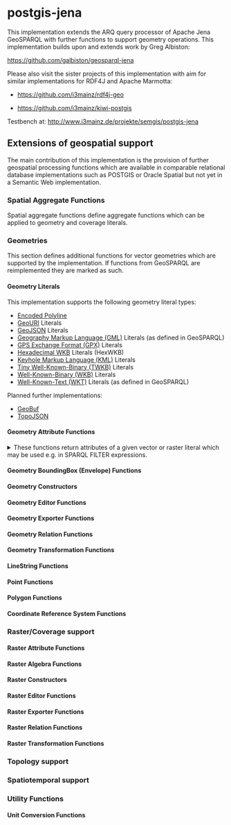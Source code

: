 # postgis-jena

This implementation extends the ARQ query processor of Apache Jena GeoSPARQL with further functions to support geometry operations.
This implementation builds upon and extends work by Greg Albiston:

https://github.com/galbiston/geosparql-jena

Please also visit the sister projects of this implementation with aim for similar implementations for RDF4J and Apache Marmotta:

- https://github.com/i3mainz/rdf4j-geo

- https://github.com/i3mainz/kiwi-postgis

Testbench at: http://www.i3mainz.de/projekte/semgis/postgis-jena

## Extensions of geospatial support

The main contribution of this implementation is the provision of further geospatial processing functions which are available in comparable relational database implementations such as POSTGIS or Oracle Spatial but not yet in a Semantic Web implementation.

### Spatial Aggregate Functions

Spatial aggregate functions define aggregate functions which can be applied to geometry and coverage literals.

### Geometries

This section defines additional functions for vector geometries which are supported by the implementation.
If functions from GeoSPARQL are reimplemented they are marked as such.

#### Geometry Literals

This implementation supports the following geometry literal types:

- [Encoded Polyline](https://developers.google.com/maps/documentation/utilities/polylinealgorithm)
- [GeoURI](https://tools.ietf.org/html/rfc5870) Literals
- [GeoJSON](https://tools.ietf.org/html/rfc7946) Literals
- [Geography Markup Language (GML)](https://www.ogc.org/standards/gml) Literals (as defined in GeoSPARQL)
- [GPS Exchange Format (GPX)](https://www.topografix.com/gpx.asp) Literals
- [Hexadecimal WKB](https://en.wikipedia.org/wiki/Well-known_text_representation_of_geometry) Literals (HexWKB)
- [Keyhole Markup Language (KML)](https://www.ogc.org/standards/kml) Literals
- [Tiny Well-Known-Binary (TWKB)](https://github.com/TWKB/Specification/blob/master/twkb.md) Literals
- [Well-Known-Binary (WKB)](https://en.wikipedia.org/wiki/Well-known_text_representation_of_geometry) Literals
- [Well-Known-Text (WKT)](https://en.wikipedia.org/wiki/Well-known_text_representation_of_geometry) Literals (as defined in GeoSPARQL)

Planned further implementations:

- [GeoBuf](https://github.com/mapbox/geobuf)
- [TopoJSON](https://github.com/topojson/topojson)

#### Geometry Attribute Functions

<details>
  <summary>These functions return attributes of a given vector or raster literal which may be used e.g. in SPARQL FILTER expressions.</summary>

| Function  | Return Value  | Description |  Type | In GeoSPARQL?  | Supports raster? | Stable?  |
|---|---|---|---|---|---|---|
| [geo2:ST_Area](http://www.opengis.net/ont/geosparqlplus#st_area)  | [xsd:double](http://www.w3.org/2001/XMLSchema#double) | Calculates the area of the geometry | Attribute  | No  | Yes  | Yes  | 
| [geo2:ST_Area3D](http://www.opengis.net/ont/geosparqlplus#st_area3d)  | [xsd:double](http://www.w3.org/2001/XMLSchema#double) | Calculates the area of a 3d geometry | Attribute  | No  | Todo  | No  | 
| [geo2:ST_Boundary](http://www.opengis.net/ont/geosparqlplus#boundary)  | [sf:LineString](http://www.opengis.net/ont/sf#LineString) | Calculates the boundary of a geometry | Attribute  | Yes  | Yes  | Yes  | 
| [geo2:ST_BoundingDiagonal](http://www.opengis.net/ont/geosparqlplus#boundingDiagonal)  | [sf:LineString](http://www.opengis.net/ont/sf#LineString) | Calculates the bounding diagonal of a geometry | Attribute  | No  | Todo  | Yes  | 
| [geo2:ST_Centroid](http://www.opengis.net/ont/geosparqlplus#centroid)  | [sf:Point](http://www.opengis.net/ont/sf#Point) | Calculates the centroid of a geometry | Attribute  | No  | Todo  | Yes  |
| [geo2:ST_CompactnessRatio](http://www.opengis.net/ont/geosparqlplus#compactnessRatio)  | [xsd:double](http://www.w3.org/2001/XMLSchema#double) | Calculates the compactness ratio of a geometry | Attribute  | No  | N/A  | Yes  |
| [geo2:ST_ConcaveHull](http://www.opengis.net/ont/geosparqlplus#concaveHull)  |  [sf:Geometry](http://www.opengis.net/ont/sf#Geometry) | Calculates the concave hull of a geometry | Attribute  | No  | Todo  | Yes  |
| [geo2:ST_ConvexHull](http://www.opengis.net/ont/geosparqlplus#convexHull)  |  [sf:Geometry](http://www.opengis.net/ont/sf#Geometry) | Calculates the convex hull of a geometry | Attribute  | No  | Todo  | Yes  |
| [geo2:ST_Dimension](http://www.opengis.net/ont/geosparqlplus#dimension)  |  [xsd:double](http://www.w3.org/2001/XMLSchema#double) | Calculates the dimension of the given geometry | Attribute  | No  | Todo  | Yes  |
| [geo2:ST_GeometryN](http://www.opengis.net/ont/geosparqlplus#geometryN)  |  [sf:Geometry](http://www.opengis.net/ont/sf#Geometry) | Returns the nth geometry of a Geometry Collection | Attribute  | No  | N/A  | Yes  |
| [geo2:ST_GeometryType](http://www.opengis.net/ont/geosparqlplus#geometryType)  |  [xsd:string](http://www.w3.org/2001/XMLSchema#string) | Returns the type of a the given Geometry | Attribute  | No  | Todo  | Yes  |
| [geo2:ST_HasHorizontalCRS](http://www.opengis.net/ont/geosparqlplus#hasHorizontalCRS)  |  [xsd:boolean](http://www.w3.org/2001/XMLSchema#boolean) | Indicates whether the CRS of the given geometry is horizontal | Attribute  | No  | Todo  | Yes  |
| [geo2:ST_HasRepeatedPoints](http://www.opengis.net/ont/geosparqlplus#hasRepeatedPoints)  |  [xsd:boolean](http://www.w3.org/2001/XMLSchema#boolean) | Indicates whether geometry has repeated coordinates | Attribute  | No  | No  | Yes  |
| [geo2:ST_InteriorPoint](http://www.opengis.net/ont/geosparqlplus#interiorPoint)  |   [sf:Point](http://www.opengis.net/ont/sf#Point) | Returns a point guaranteed to be covered by the geometry | Attribute  | No  | Todo  | Yes  |
| [geo2:ST_Is3D](http://www.opengis.net/ont/geosparqlplus#is3D)  |  [xsd:boolean](http://www.w3.org/2001/XMLSchema#boolean) | Indicates whether the given geometry is a 3D geometry | Attribute  | No  | Todo  | Yes  |
| [geo2:ST_IsCollection](http://www.opengis.net/ont/geosparqlplus#isCollection)  |  [xsd:boolean](http://www.w3.org/2001/XMLSchema#boolean) | Indicates whether the given geometry is a GeometryCollection | Attribute  | No  | N/A  | Yes  |
| [geo2:ST_IsInCRSAreaOfValidity](http://www.opengis.net/ont/geosparqlplus#isInCRSAreaOfValidity)  |  [xsd:boolean](http://www.w3.org/2001/XMLSchema#boolean) | Indicates whether the point is in a valid area defined by its CRS | Attribute | No  | N/A  | Yes  |
| [geo2:ST_IsMeasured](http://www.opengis.net/ont/geosparqlplus#isMeasured)  |  [xsd:boolean](http://www.w3.org/2001/XMLSchema#boolean) | Indicates whether the geometry contains a measurement coordinate | Attribute | No  | N/A  | Yes  |
| [geo2:ST_IsPlanar](http://www.opengis.net/ont/geosparqlplus#isPlanar)  |  [xsd:boolean](http://www.w3.org/2001/XMLSchema#boolean) | Indicates whether the geometry is 2D | Attribute | No  | N/A  | Yes  |
| [geo2:ST_IsRectangle](http://www.opengis.net/ont/geosparqlplus#isRectangle)  |  [xsd:boolean](http://www.w3.org/2001/XMLSchema#boolean) | Indicates whether the geometry is a rectangle | Attribute | No  | N/A  | Yes  |
| [geo2:ST_IsSolid](http://www.opengis.net/ont/geosparqlplus#isSolid)  |  [xsd:boolean](http://www.w3.org/2001/XMLSchema#boolean) | Indicates whether the geometry is 3D (see also geo2:ST_Is3D) | Attribute | No  | N/A  | Yes  |
| [geo2:ST_IsSquare](http://www.opengis.net/ont/geosparqlplus#isSquare)  |  [xsd:boolean](http://www.w3.org/2001/XMLSchema#boolean) | Indicates whether the geometry is a square | Attribute | No  | N/A  | Yes  |
| [geo2:ST_IsValidDetail](http://www.opengis.net/ont/geosparqlplus#isValidDetail)  |  [xsd:string](http://www.w3.org/2001/XMLSchema#string) | Indicates whether the geometry is valid and the invlid part of the geometry as a String on error | Attribute | No  | N/A  | Yes  |
| [geo2:ST_IsValidReason](http://www.opengis.net/ont/geosparqlplus#isValidReason)  |  [xsd:string](http://www.w3.org/2001/XMLSchema#string) | Indicates whether the geometry is valid, returns a reason for this assessment | Attribute | No  | N/A  | Yes  |
| [geo2:ST_Length](http://www.opengis.net/ont/geosparqlplus#Length)  |  [xsd:double](http://www.w3.org/2001/XMLSchema#double) | Indicates whether the length of the geometry | Attribute | No  | Todo  | Yes  |
| [geo2:ST_Length3D](http://www.opengis.net/ont/geosparqlplus#Length3D)  |  [xsd:double](http://www.w3.org/2001/XMLSchema#double) | Indicates whether the 3d length of the geometry | Attribute | No  | Todo  | Yes  |
| [geo2:ST_MinimumBoundingCircle](http://www.opengis.net/ont/geosparqlplus#MinimumBoundingCircle)  |  [sf:Geometry](http://www.opengis.net/ont/sf#Geometry) | Returns the miminum bounding circle of the given geometry | Attribute | No  | Todo  | Yes  |
| [geo2:ST_MinimumBoundingCircleCenter](http://www.opengis.net/ont/geosparqlplus#MinimumBoundingCircleCenter)  |  [sf:Point](http://www.opengis.net/ont/sf#Point) | Returns the center point of the miminum bounding circle of the given geometry | Attribute | No  | Todo  | Yes  |
| [geo2:ST_MinimumBoundingCircleRadius](http://www.opengis.net/ont/geosparqlplus#MinimumBoundingCircleCenter)  |  [xsd:double](http://www.w3.org/2001/XMLSchema#double) | Returns the radius of the miminum bounding circle of the given geometry | Attribute | No  | Todo  | Yes  |
| [geo2:ST_MinimumClearance](http://www.opengis.net/ont/geosparqlplus#MinimumClearance)  |  [xsd:double](http://www.w3.org/2001/XMLSchema#double) | Returns the miminum clearance of the given geometry | Attribute | No  | Todo  | Yes  |
| [geo2:ST_MinimumClearanceLine](http://www.opengis.net/ont/geosparqlplus#MinimumClearanceLine)  |  [sf:LineString](http://www.opengis.net/ont/sf#LineString) | Returns the miminum clearance line of the given geometry | Attribute | No  | Todo  | Yes  |
| [geo2:ST_MinimumDiameter](http://www.opengis.net/ont/geosparqlplus#MinimumDiameter)  |  [xsd:double](http://www.w3.org/2001/XMLSchema#double) | Returns the miminum diameter of the given geometry | Attribute | No  | Todo  | Yes  |
| [geo2:ST_MinimumDiameterLine](http://www.opengis.net/ont/geosparqlplus#MinimumDiameterLine)  | [sf:LineString](http://www.opengis.net/ont/sf#LineString) | Returns the miminum diameter line of the given geometry | Attribute | No  | Todo  | Yes  |
| [geo2:ST_MinimumRectangle](http://www.opengis.net/ont/geosparqlplus#MinimumRectangle)  | [sf:Geometry](http://www.opengis.net/ont/sf#Geometry) | Returns the miminum rectangle around the given geometry | Attribute | No  | Todo  | Yes  |
| [geo2:ST_NDims](http://www.opengis.net/ont/geosparqlplus#NDims)  | [xsd:integer](http://www.w3.org/2001/XMLSchema#integer) | Returns the number of dimensions for a given geometry | Attribute | No  | N/A  | Yes  |
| [geo2:ST_NumDistinctGeometries](http://www.opengis.net/ont/geosparqlplus#NumDistinctGeometries)  | [xsd:integer](http://www.w3.org/2001/XMLSchema#integer) | Returns the number of distinct geometries of the given geometry literal | Attribute | No  | N/A  | Yes  |
| [geo2:ST_NumDistinctPoints](http://www.opengis.net/ont/geosparqlplus#NumDistinctPoints)  | [xsd:integer](http://www.w3.org/2001/XMLSchema#integer) | Returns the number of distinct points of the given geometry literal | Attribute | No  | N/A | Yes  |
| [geo2:ST_NumGeometries](http://www.opengis.net/ont/geosparqlplus#NumGeometries)  | [xsd:integer](http://www.w3.org/2001/XMLSchema#integer) | Returns the number of geometries of the given geometry literal | Attribute | No  | N/A | Yes  |
| [geo2:ST_NumPatches](http://www.opengis.net/ont/geosparqlplus#NumPatches)  | [xsd:integer](http://www.w3.org/2001/XMLSchema#integer) | Returns the number of patches of the given geometry literal | Attribute | No  | N/A | No  |
| [geo2:ST_NumPoints](http://www.opengis.net/ont/geosparqlplus#NumPoints)  | [xsd:integer](http://www.w3.org/2001/XMLSchema#integer) | Returns the number of points of the given geometry literal | Attribute | No  | N/A | Yes  |
| [geo2:ST_PatchN](http://www.opengis.net/ont/geosparqlplus#PatchN)  | [xsd:integer](http://www.w3.org/2001/XMLSchema#integer) | Returns the nth patch of the given geometry literal | Attribute | No  | N/A | No |
| [geo2:ST_Perimeter](http://www.opengis.net/ont/geosparqlplus#Perimeter)  | [xsd:integer](http://www.w3.org/2001/XMLSchema#integer) | Returns the perimeter of the given geometry literal | Attribute | No  | Todo | Yes |
| [geo2:ST_Perimeter3D](http://www.opengis.net/ont/geosparqlplus#Perimeter3D)  | [xsd:integer](http://www.w3.org/2001/XMLSchema#integer) | Returns the 3d perimeter of the given geometry literal | Attribute | No  | Todo | No |
| [geo2:ST_PointN](http://www.opengis.net/ont/geosparqlplus#PointN)  | [xsd:integer](http://www.w3.org/2001/XMLSchema#integer) | Returns the nth point of the given geometry literal | Attribute | No  | N/A | No |
| [geo2:ST_PointOnSurface](http://www.opengis.net/ont/geosparqlplus#PointOnSurface)  | [xsd:integer](http://www.w3.org/2001/XMLSchema#integer) | Returns a point guaranteed to lie on the surface of the given geometry literal | Attribute | No  | Todo | No |
</details>

#### Geometry BoundingBox (Envelope) Functions


#### Geometry Constructors

#### Geometry Editor Functions

#### Geometry Exporter Functions

#### Geometry Relation Functions

#### Geometry Transformation Functions

#### LineString Functions

#### Point Functions

#### Polygon Functions

#### Coordinate Reference System Functions

### Raster/Coverage support

#### Raster Attribute Functions

#### Raster Algebra Functions

#### Raster Constructors

#### Raster Editor Functions

#### Raster Exporter Functions

#### Raster Relation Functions

#### Raster Transformation Functions

### Topology support

### Spatiotemporal support

### Utility Functions

#### Unit Conversion Functions




